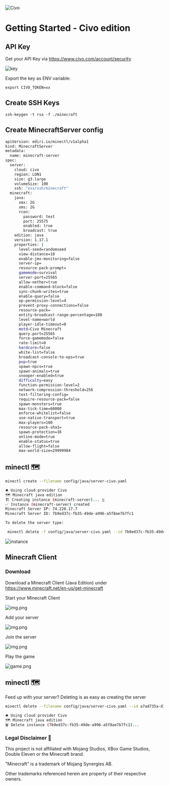 ![Civo](https://img.shields.io/badge/Civo-239DFF?style=for-the-badge&logo=Civo&logoColor=white)
# Getting Started - Civo edition

## API Key

Get your API Key via https://www.civo.com/account/security 

![key](img/civo_key.png)

Export the key as ENV variable:

```
export CIVO_TOKEN=xx
```

## Create SSH Keys

```
ssh-keygen -t rsa -f ./minecraft
```

## Create MinecraftServer config

```bash
apiVersion: ediri.io/minectl/v1alpha1
kind: MinecraftServer
metadata:
  name: minecraft-server
spec:
  server:
    cloud: civo
    region: LON1
    size: g3.large
    volumeSize: 100
    ssh: "xxx/ssh/minecraft"
  minecraft:
    java:
      xmx: 2G
      xms: 2G
      rcon:
        password: test
        port: 25575
        enabled: true
        broadcast: true
    edition: java
    version: 1.17.1
    properties: |
      level-seed=randomseed
      view-distance=10
      enable-jmx-monitoring=false
      server-ip=
      resource-pack-prompt=
      gamemode=survival
      server-port=25565
      allow-nether=true
      enable-command-block=false
      sync-chunk-writes=true
      enable-query=false
      op-permission-level=4
      prevent-proxy-connections=false
      resource-pack=
      entity-broadcast-range-percentage=100
      level-name=world
      player-idle-timeout=0
      motd=Civo Minecraft
      query.port=25565
      force-gamemode=false
      rate-limit=0
      hardcore=false
      white-list=false
      broadcast-console-to-ops=true
      pvp=true
      spawn-npcs=true
      spawn-animals=true
      snooper-enabled=true
      difficulty=easy
      function-permission-level=2
      network-compression-threshold=256
      text-filtering-config=
      require-resource-pack=false
      spawn-monsters=true
      max-tick-time=60000
      enforce-whitelist=false
      use-native-transport=true
      max-players=100
      resource-pack-sha1=
      spawn-protection=16
      online-mode=true
      enable-status=true
      allow-flight=false
      max-world-size=29999984
```

## minectl 🗺

```bash
minectl create --filename config/java/server-civo.yaml 

🛎 Using cloud provider Civo
🗺 Minecraft java edition
🏗 Creating instance (minecraft-server)... ⣷ 
✅ Instance (minecraft-server) created
Minecraft Server IP: 74.220.17.7
Minecraft Server ID: 7b9ed37c-fb35-49de-a996-a5f8ae7b7fc1

To delete the server type:

 minectl delete -f config/java/server-civo.yaml --id 7b9ed37c-fb35-49de-a996-a5f8ae7b7fc1
```

![instance](img/civo_instance.png)

## Minecraft Client

### Download
Download a Minecraft Client (Java Edition) under https://www.minecraft.net/en-us/get-minecraft

Start your Minecraft Client

![img.png](img/multi.png)

Add your server

![img.png](img/civo_add_server.png)

Join the server

![img.png](img/civo_join.png)

Play the game

![game.png](img/civo_game.png)

## minectl 🗺 

Feed up with your server? Deleting is as easy as creating the server

```bash
minectl delete --filename config/java/server-civo.yaml --id a7ad735a-d1e9-4951-9f9b-83221efd945e

🛎 Using cloud provider Civo
🗺 Minecraft java edition
🗑 Delete instance (7b9ed37c-fb35-49de-a996-a5f8ae7b7fc1)... 
```

### Legal Disclaimer 👮

This project is not affiliated with Mojang Studios, XBox Game Studios, Double Eleven or the Minecraft brand.

"Minecraft" is a trademark of Mojang Synergies AB.

Other trademarks referenced herein are property of their respective owners.